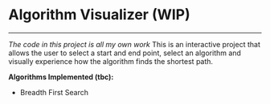 # Algorithm Visualizer (WIP)
---
*The code in this project is all my own work*
This is an interactive project that allows the user to select a start and end point, select an algorithm and visually experience how the algorithm finds the shortest path.

**Algorithms Implemented (tbc):**
- Breadth First Search
